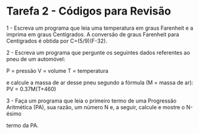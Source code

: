 # Tarefa 2 - Códigos para Revisão

1 -  Escreva um programa que leia uma temperatura em graus Farenheit e a imprima em graus Centígrados. A conversão de graus Farenheit para Centígrados é obtida por C=(5/9)(F-32).

2 -  Escreva um programa que pergunte os seguintes dados referentes ao pneu de um automóvel:

P = pressão
V = volume
T = temperatura

e calcule a massa de ar desse pneu segundo a fórmula (M = massa de ar):
PV = 0.37M(T+460)

3 - Faça um programa que leia o primeiro termo de uma Progressão Aritmética (PA), sua razão, um número N e, a seguir, calcule e mostre o N-ésimo

termo da PA.
